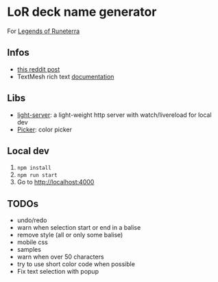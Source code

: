 # LoR deck name generator

For [Legends of Runeterra](https://playruneterra.com/)

## Infos

- [this reddit post](https://old.reddit.com/r/LegendsOfRuneterra/comments/gtwb00/psa_you_can_use_html_codes_for_formatting_deck/)
- TextMesh rich text [documentation](http://digitalnativestudios.com/textmeshpro/docs/rich-text/)

## Libs

- [light-server](https://www.npmjs.com/package/light-server): a light-weight http server with watch/livereload for local dev
- [Picker](https://github.com/Simonwep/pickr): color picker

## Local dev

1. `npm install`
2. `npm run start`
3. Go to [http://localhost:4000](http://localhost:4000)

## TODOs

- undo/redo
- warn when selection start or end in a balise
- remove style (all or only some balise)
- mobile css
- samples
- warn when over 50 characters
- try to use short color code when possible
- Fix text selection with popup
